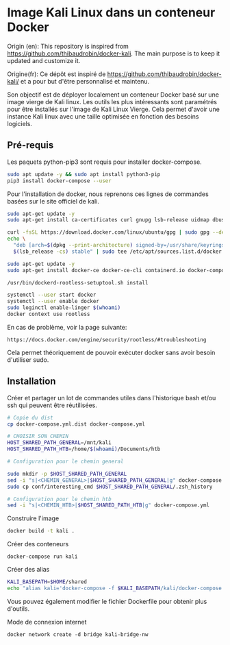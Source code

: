# Image Kali Linux dans un conteneur Docker


Origin (en): This repository is inspired from https://github.com/thibaudrobin/docker-kali. The main purpose is to keep it updated and customize it.

Origine(fr): Ce dépôt est inspiré de https://github.com/thibaudrobin/docker-kali/ et a pour but d'être personnalisé et maintenu.


Son objectif est de déployer localement un conteneur Docker basé sur une image vierge de Kali linux.
Les outils les plus intéressants sont paramétrés pour être installés sur l'image de Kali Linux Vierge.
Cela permet d'avoir une instance Kali linux avec une taille optimisée en fonction des besoins logiciels.

## Pré-requis

Les paquets python-pip3 sont requis pour installer docker-compose.
```bash
sudo apt update -y && sudo apt install python3-pip
pip3 install docker-compose --user
```

Pour l'installation de docker, nous reprenons ces lignes de commandes basées sur le site officiel de kali.

```bash
sudo apt-get update -y 
sudo apt-get install ca-certificates curl gnupg lsb-release uidmap dbus-user-session -y 

curl -fsSL https://download.docker.com/linux/ubuntu/gpg | sudo gpg --dearmor -o /usr/share/keyrings/docker-archive-keyring.gpg
echo \
  "deb [arch=$(dpkg --print-architecture) signed-by=/usr/share/keyrings/docker-archive-keyring.gpg] https://download.docker.com/linux/ubuntu \
  $(lsb_release -cs) stable" | sudo tee /etc/apt/sources.list.d/docker.list > /dev/null

sudo apt-get update -y
sudo apt-get install docker-ce docker-ce-cli containerd.io docker-compose -y 

/usr/bin/dockerd-rootless-setuptool.sh install

systemctl --user start docker
systemctl --user enable docker
sudo loginctl enable-linger $(whoami)
docker context use rootless
```

En cas de problème, voir la page suivante:
```
https://docs.docker.com/engine/security/rootless/#troubleshooting
```

Cela permet théoriquement de pouvoir exécuter docker sans avoir besoin d'utiliser sudo.


## Installation


Créer et partager un lot de commandes utiles dans l'historique bash et/ou ssh qui peuvent être réutilisées.

```bash
# Copie du dist
cp docker-compose.yml.dist docker-compose.yml

# CHOISIR SON CHEMIN
HOST_SHARED_PATH_GENERAL=/mnt/kali
HOST_SHARED_PATH_HTB=/home/$(whoami)/Documents/htb

# Configuration pour le chemin general

sudo mkdir -p $HOST_SHARED_PATH_GENERAL
sed -i "s|<CHEMIN_GENERAL>|$HOST_SHARED_PATH_GENERAL|g" docker-compose.yml
sudo cp conf/interesting_cmd $HOST_SHARED_PATH_GENERAL/.zsh_history

# Configuration pour le chemin htb
sed -i "s|<CHEMIN_HTB>|$HOST_SHARED_PATH_HTB|g" docker-compose.yml

```

Construire l'image

```bash
docker build -t kali .
```

Créer des conteneurs

```
docker-compose run kali
```

Créer des alias

```bash
KALI_BASEPATH=$HOME/shared
echo "alias kali='docker-compose -f $KALI_BASEPATH/kali/docker-compose.yml run kali'" >> .bashrc && source .bashrc
```

Vous pouvez également modifier le fichier Dockerfile pour obtenir plus d'outils.
























Mode de connexion internet
```
docker network create -d bridge kali-bridge-nw
```









